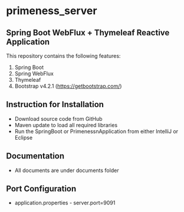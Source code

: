 # primeness_server

## Spring Boot WebFlux + Thymeleaf Reactive Application

This repository contains the following features:
 1. Spring Boot
 2. Spring WebFlux
 3. Thymeleaf
 4. Bootstrap v4.2.1 (https://getbootstrap.com/)

## Instruction for Installation
* Download source code from GitHub
* Maven update to load all required libraries
* Run the SpringBoot or PrimenessnApplication from either IntelliJ or Eclipse

## Documentation
* All documents are under documents folder

## Port Configuration
* application.properties - server.port=9091
